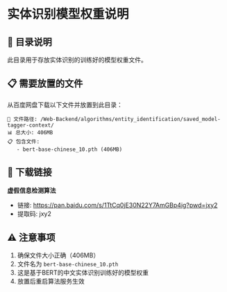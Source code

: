# 实体识别模型权重说明

## 📁 目录说明
此目录用于存放实体识别的训练好的模型权重文件。

## 📋 需要放置的文件
从百度网盘下载以下文件并放置到此目录：

```
📁 文件路径: /Web-Backend/algorithms/entity_identification/saved_model-tagger-context/
📊 总大小: 406MB
📋 包含文件:
   - bert-base-chinese_10.pth (406MB)
```

## 🔗 下载链接
**虚假信息检测算法** 
- 链接: https://pan.baidu.com/s/1TtCq0jE30N22Y7AmGBp4ig?pwd=jxy2 
- 提取码: jxy2

## ⚠️ 注意事项
1. 确保文件大小正确（406MB）
2. 文件名为 `bert-base-chinese_10.pth`
3. 这是基于BERT的中文实体识别训练好的模型权重
4. 放置后重启算法服务生效
